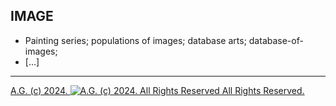 ## IMAGE
* Painting series; populations of images; database arts; database-of-images;
* [...]

- - - - - - - - -

[A.G. (c) 2024. ![A.G. (c) 2024. All Rights Reserved](https://historiotheque.files.wordpress.com/2016/11/ag_signature_official_2015_50px_cropped.jpg) All Rights Reserved.](http://alexgagnon.com)
